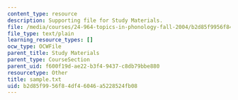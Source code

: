 ```yaml
---
content_type: resource
description: Supporting file for Study Materials.
file: /media/courses/24-964-topics-in-phonology-fall-2004/b2d85f9956f84df46046a5228524fb08_sample.txt
file_type: text/plain
learning_resource_types: []
ocw_type: OCWFile
parent_title: Study Materials
parent_type: CourseSection
parent_uid: f600f19d-ae22-b3f4-9437-c8db79bbe880
resourcetype: Other
title: sample.txt
uid: b2d85f99-56f8-4df4-6046-a5228524fb08
---
```

